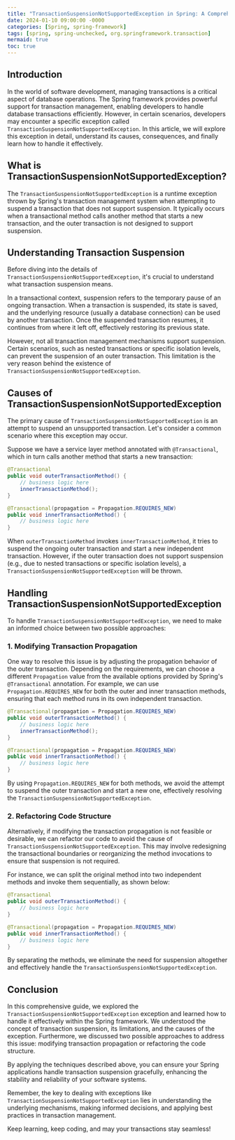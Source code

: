 ```yaml
---
title: "TransactionSuspensionNotSupportedException in Spring: A Comprehensive Guide"
date: 2024-01-10 09:00:00 -0000
categories: [Spring, spring-framework]
tags: [spring, spring-unchecked, org.springframework.transaction]
mermaid: true
toc: true
---
```


## Introduction

In the world of software development, managing transactions is a critical aspect of database operations. The Spring framework provides powerful support for transaction management, enabling developers to handle database transactions efficiently. However, in certain scenarios, developers may encounter a specific exception called `TransactionSuspensionNotSupportedException`. In this article, we will explore this exception in detail, understand its causes, consequences, and finally learn how to handle it effectively.

## What is TransactionSuspensionNotSupportedException?

The `TransactionSuspensionNotSupportedException` is a runtime exception thrown by Spring's transaction management system when attempting to suspend a transaction that does not support suspension. It typically occurs when a transactional method calls another method that starts a new transaction, and the outer transaction is not designed to support suspension.

## Understanding Transaction Suspension

Before diving into the details of `TransactionSuspensionNotSupportedException`, it's crucial to understand what transaction suspension means.

In a transactional context, suspension refers to the temporary pause of an ongoing transaction. When a transaction is suspended, its state is saved, and the underlying resource (usually a database connection) can be used by another transaction. Once the suspended transaction resumes, it continues from where it left off, effectively restoring its previous state.

However, not all transaction management mechanisms support suspension. Certain scenarios, such as nested transactions or specific isolation levels, can prevent the suspension of an outer transaction. This limitation is the very reason behind the existence of `TransactionSuspensionNotSupportedException`.

## Causes of TransactionSuspensionNotSupportedException

The primary cause of `TransactionSuspensionNotSupportedException` is an attempt to suspend an unsupported transaction. Let's consider a common scenario where this exception may occur.

Suppose we have a service layer method annotated with `@Transactional`, which in turn calls another method that starts a new transaction:

```java
@Transactional
public void outerTransactionMethod() {
    // business logic here
    innerTransactionMethod();
}

@Transactional(propagation = Propagation.REQUIRES_NEW)
public void innerTransactionMethod() {
    // business logic here
}
```

When `outerTransactionMethod` invokes `innerTransactionMethod`, it tries to suspend the ongoing outer transaction and start a new independent transaction. However, if the outer transaction does not support suspension (e.g., due to nested transactions or specific isolation levels), a `TransactionSuspensionNotSupportedException` will be thrown.

## Handling TransactionSuspensionNotSupportedException

To handle `TransactionSuspensionNotSupportedException`, we need to make an informed choice between two possible approaches:

### 1. Modifying Transaction Propagation

One way to resolve this issue is by adjusting the propagation behavior of the outer transaction. Depending on the requirements, we can choose a different `Propagation` value from the available options provided by Spring's `@Transactional` annotation. For example, we can use `Propagation.REQUIRES_NEW` for both the outer and inner transaction methods, ensuring that each method runs in its own independent transaction.

```java
@Transactional(propagation = Propagation.REQUIRES_NEW)
public void outerTransactionMethod() {
    // business logic here
    innerTransactionMethod();
}

@Transactional(propagation = Propagation.REQUIRES_NEW)
public void innerTransactionMethod() {
    // business logic here
}
```

By using `Propagation.REQUIRES_NEW` for both methods, we avoid the attempt to suspend the outer transaction and start a new one, effectively resolving the `TransactionSuspensionNotSupportedException`.

### 2. Refactoring Code Structure

Alternatively, if modifying the transaction propagation is not feasible or desirable, we can refactor our code to avoid the cause of `TransactionSuspensionNotSupportedException`. This may involve redesigning the transactional boundaries or reorganizing the method invocations to ensure that suspension is not required.

For instance, we can split the original method into two independent methods and invoke them sequentially, as shown below:

```java
@Transactional
public void outerTransactionMethod() {
    // business logic here
}

@Transactional(propagation = Propagation.REQUIRES_NEW)
public void innerTransactionMethod() {
    // business logic here
}
```

By separating the methods, we eliminate the need for suspension altogether and effectively handle the `TransactionSuspensionNotSupportedException`.

## Conclusion

In this comprehensive guide, we explored the `TransactionSuspensionNotSupportedException` exception and learned how to handle it effectively within the Spring framework. We understood the concept of transaction suspension, its limitations, and the causes of the exception. Furthermore, we discussed two possible approaches to address this issue: modifying transaction propagation or refactoring the code structure.

By applying the techniques described above, you can ensure your Spring applications handle transaction suspension gracefully, enhancing the stability and reliability of your software systems.

Remember, the key to dealing with exceptions like `TransactionSuspensionNotSupportedException` lies in understanding the underlying mechanisms, making informed decisions, and applying best practices in transaction management.

Keep learning, keep coding, and may your transactions stay seamless!
